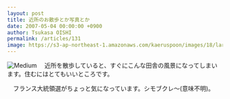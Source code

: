 ```yaml
---
layout: post
title: 近所のお散歩とか写真とか
date: 2007-05-04 00:00:00 +0900
author: Tsukasa OISHI
permalink: /articles/131
image: https://s3-ap-northeast-1.amazonaws.com/kaeruspoon/images/18/large.JPG?1300872116
---
```


![Medium](https://s3-ap-northeast-1.amazonaws.com/kaeruspoon/images/18/medium.JPG?1300872116)
　近所を散歩していると、すぐにこんな田舎の風景になってしまいます。住むにはとてもいいところです。

　フランス大統領選がちょっと気になっています。シモブクレ〜(意味不明)。
